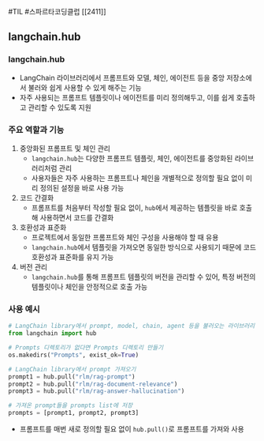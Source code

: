 #TIL #스파르타코딩클럽 [[2411]]

## langchain.hub
### langchain.hub
- LangChain 라이브러리에서 프롬프트와 모델, 체인, 에이전트 등을 중앙 저장소에서 불러와 쉽게 사용할 수 있게 해주는 기능
- 자주 사용되는 프롬프트 템플릿이나 에이전트를 미리 정의해두고, 이를 쉽게 호출하고 관리할 수 있도록 지원


### 주요 역할과 기능
1. 중앙화된 프롬프트 및 체인 관리
	- `langchain.hub`는 다양한 프롬프트 템플릿, 체인, 에이전트를 중앙화된 라이브러리처럼 관리
	- 사용자들은 자주 사용하는 프롬프트나 체인을 개별적으로 정의할 필요 없이 미리 정의된 설정을 바로 사용 가능
2. 코드 간결화
	- 프롬프트를 처음부터 작성할 필요 없이, `hub`에서 제공하는 템플릿을 바로 호출해 사용하면서 코드를 간결화
3. 호환성과 표준화
	- 프로젝트에서 동일한 프롬프트와 체인 구성을 사용해야 할 때 유용
	- `langchain.hub`에서 템플릿을 가져오면 동일한 방식으로 사용되기 때문에 코드 호환성과 표준화를 유지 가능
4. 버전 관리
	- `langchain.hub`를 통해 프롬프트 템플릿의 버전을 관리할 수 있어, 특정 버전의 템플릿이나 체인을 안정적으로 호출 가능


### 사용 예시
```python
# LangChain library에서 prompt, model, chain, agent 등을 불러오는 라이브러리
from langchain import hub

# Prompts 디렉토리가 없다면 Prompts 디렉토리 만들기
os.makedirs("Prompts", exist_ok=True)

# LangChain library에서 prompt 가져오기
prompt1 = hub.pull("rlm/rag-prompt")
prompt2 = hub.pull("rlm/rag-document-relevance")
prompt3 = hub.pull("rlm/rag-answer-hallucination")

# 가져온 prompt들을 prompts list에 저장
prompts = [prompt1, prompt2, prompt3]
```
- 프롬프트를 매번 새로 정의할 필요 없이 `hub.pull()`로 프롬프트를 가져와 사용
